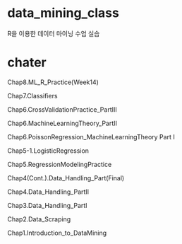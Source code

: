 # data_mining_class

R을 이용한 데이터 마이닝 수업 실습

# chater

Chap8.ML_R_Practice(Week14)

Chap7.Classifiers

Chap6.CrossValidationPractice_PartIII

Chap6.MachineLearningTheory_PartII

Chap6.PoissonRegression_MachineLearningTheory Part I

Chap5-1.LogisticRegression

Chap5.RegressionModelingPractice

Chap4(Cont.).Data_Handling_Part(Final)

Chap4.Data_Handling_PartII

Chap3.Data_Handling_PartI

Chap2.Data_Scraping

Chap1.Introduction_to_DataMining
